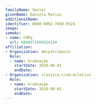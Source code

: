 ```yaml
---
familyName: Xavier
givenName: Daniela Matias
additionalName: 
identifier: 0000-0002-7858-9324
image: 
sameAs:
- name: CNPq
  url: 6880371959324159
affiliation:
- Organization: dmcpatrimonio
  Role:
  - name: Graduação
    startDate: 2020-08-01
    endDate: 
- Organization: classico-trad-ecletico
  Role:
  - name: Graduação
    startDate: 2020-08-01
    endDate: 
---
```





